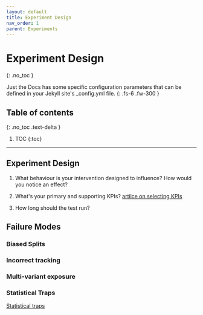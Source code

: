 ```yaml
---
layout: default
title: Experiment Design
nav_order: 1
parent: Experiments
---
```


# Experiment Design
{: .no_toc }


Just the Docs has some specific configuration parameters that can be defined in your Jekyll site's _config.yml file.
{: .fs-6 .fw-300 }

## Table of contents
{: .no_toc .text-delta }

1. TOC
{:toc}

---


## Experiment Design

1. What behaviour is your intervention designed to influence? How would you notice an effect?

2. What's your primary and supporting KPIs?
[artilce on selecting KPIs](https://www.konversionskraft.de/konversionsrate/vor-und-nachteile-von-micro-conversions-als-testing-goal.html)

3. How long should the test run?

## Failure Modes

### Biased Splits

### Incorrect tracking

### Multi-variant exposure

### Statistical Traps

[Statistical traps](https://cxl.com/blog/testing-statistics-mistakes/)